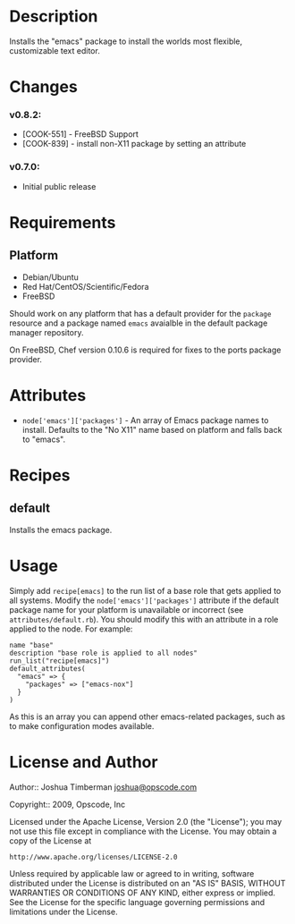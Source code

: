 Description
===========

Installs the "emacs" package to install the worlds most flexible, customizable text editor.

Changes
=======

### v0.8.2:

* [COOK-551] - FreeBSD Support
* [COOK-839] - install non-X11 package by setting an attribute

### v0.7.0:

* Initial public release

Requirements
============

## Platform

* Debian/Ubuntu
* Red Hat/CentOS/Scientific/Fedora
* FreeBSD

Should work on any platform that has a default provider for the `package` resource and a package named `emacs` avaialble in the default package manager repository.

On FreeBSD, Chef version 0.10.6 is required for fixes to the ports package provider.

Attributes
==========

* `node['emacs']['packages']` - An array of Emacs package names to install. Defaults to the "No X11" name based on platform and falls back to "emacs".

Recipes
=======

default
-------

Installs the emacs package.

Usage
=====

Simply add `recipe[emacs]` to the run list of a base role that gets applied to all systems. Modify the `node['emacs']['packages']` attribute if the default package name for your platform is unavailable or incorrect (see `attributes/default.rb`). You should modify this with an attribute in a role applied to the node. For example:

    name "base"
    description "base role is applied to all nodes"
    run_list("recipe[emacs]")
    default_attributes(
      "emacs" => {
        "packages" => ["emacs-nox"]
      }
    )

As this is an array you can append other emacs-related packages, such as to make configuration modes available.

License and Author
==================

Author:: Joshua Timberman <joshua@opscode.com>

Copyright:: 2009, Opscode, Inc

Licensed under the Apache License, Version 2.0 (the "License");
you may not use this file except in compliance with the License.
You may obtain a copy of the License at

    http://www.apache.org/licenses/LICENSE-2.0

Unless required by applicable law or agreed to in writing, software
distributed under the License is distributed on an "AS IS" BASIS,
WITHOUT WARRANTIES OR CONDITIONS OF ANY KIND, either express or implied.
See the License for the specific language governing permissions and
limitations under the License.
